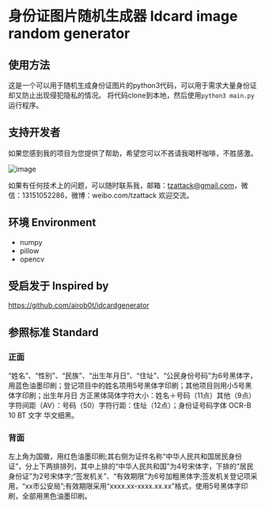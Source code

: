 # 身份证图片随机生成器 Idcard image random generator

## 使用方法
这是一个可以用于随机生成身份证图片的python3代码，可以用于需求大量身份证却又防止出现侵犯隐私的情况。
将代码clone到本地，然后使用`python3 main.py`运行程序。

## 支持开发者

如果您感到我的项目为您提供了帮助，希望您可以不吝请我喝杯咖啡，不胜感激。

![image](https://github.com/tzattack/Idcard_random_generator/blob/master/WechatIMG218.jpeg)

如果有任何技术上的问题，可以随时联系我，邮箱：tzattack@gmail.com，微信：13151052286，微博：weibo.com/tzattack 欢迎交流。

   
## 环境 Environment

-   numpy
-   pillow
-   opencv

## 受启发于 Inspired by

https://github.com/airob0t/idcardgenerator

## 参照标准 Standard

### 正面

“姓名”、“性别”、“民族”、“出生年月日”、“住址”、“公民身份号码”为6号黑体字，用蓝色油墨印刷；登记项目中的姓名项用5号黑体字印刷；其他项目则用小5号黑体字印刷；出生年月日 方正黑体简体字符大小：姓名＋号码（11点）其他（9点）字符间距（AV）：号码（50）字符行距：住址（12点）；身份证号码字体   OCR-B 10 BT   文字 华文细黑。

### 背面

左上角为国徽，用红色油墨印刷;其右侧为证件名称“中华人民共和国居民身份证”，分上下两排排列，其中上排的“中华人民共和国”为4号宋体字，下排的“居民身份证”为2号宋体字;“签发机关”、“有效期限”为6号加粗黑体字;签发机关登记项采用，“xx市公安局”;有效期限采用“xxxx.xx-xxxx.xx.xx”格式，使用5号黑体字印刷，全部用黑色油墨印刷。
  
   
   

